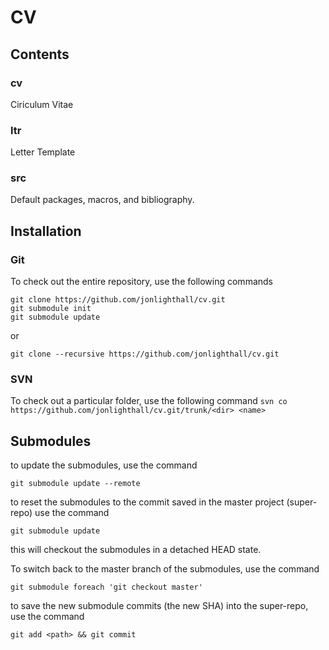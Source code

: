 # CV
## Contents
### cv
Ciriculum Vitae
### ltr
Letter Template
### src
Default packages, macros, and bibliography.

## Installation
### Git
To check out the entire repository, use the following commands
````
git clone https://github.com/jonlighthall/cv.git
git submodule init
git submodule update
````

or

````
git clone --recursive https://github.com/jonlighthall/cv.git
````

### SVN
To check out a particular folder, use the following command
`svn co https://github.com/jonlighthall/cv.git/trunk/<dir> <name>`

## Submodules
to update the submodules, use the command
````
git submodule update --remote
````


to reset the submodules to the commit saved in the master project (super-repo)  use the command
````
git submodule update
````
this will checkout the submodules in a detached HEAD state.

To switch back to the master branch of the submodules, use the command
````
git submodule foreach 'git checkout master'
````

to save the new submodule commits (the new SHA) into the super-repo, use the command
````
git add <path> && git commit
````
